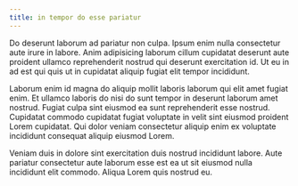 ```yaml
---
title: in tempor do esse pariatur
---
```


Do deserunt laborum ad pariatur non culpa. Ipsum enim nulla consectetur aute irure in labore. Anim adipisicing laborum cillum cupidatat deserunt aute proident ullamco reprehenderit nostrud qui deserunt exercitation id. Ut eu in ad est qui quis ut in cupidatat aliquip fugiat elit tempor incididunt.

Laborum enim id magna do aliquip mollit laboris laborum qui elit amet fugiat enim. Et ullamco laboris do nisi do sunt tempor in deserunt laborum amet nostrud. Fugiat culpa sint eiusmod ea sunt reprehenderit esse nostrud. Cupidatat commodo cupidatat fugiat voluptate in velit sint eiusmod proident Lorem cupidatat. Qui dolor veniam consectetur aliquip enim ex voluptate incididunt consequat aliquip eiusmod Lorem.

Veniam duis in dolore sint exercitation duis nostrud incididunt labore. Aute pariatur consectetur aute laborum esse est ea ut sit eiusmod nulla incididunt elit commodo. Aliqua Lorem quis nostrud eu.